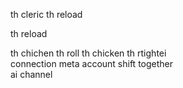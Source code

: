 
th cleric 
 th      reload 

 th
   reload 

   th
     chichen 
             th roll 
                     th 
                       chicken 
                               th
                                  rtightei  
                                           connection 
                                                     meta 
                                                         account 
                                                                  shift 
                                                                         together  
                                                                                 ai channel 
